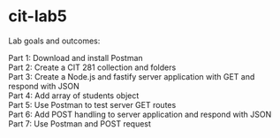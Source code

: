 # cit-lab5</br>

Lab goals and outcomes:</br>

Part 1: Download and install Postman</br>
Part 2: Create a CIT 281 collection and folders</br>
Part 3: Create a Node.js and fastify server application with GET and respond with JSON</br>
Part 4: Add array of students object</br>
Part 5: Use Postman to test server GET routes</br>
Part 6: Add POST handling to server application and respond with JSON</br>
Part 7: Use Postman and POST request</br>
